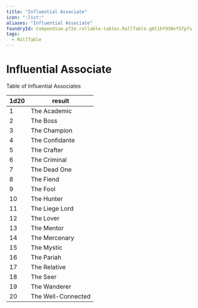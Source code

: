 ```yaml
---
title: "Influential Associate"
icon: ":list:"
aliases: "Influential Associate"
foundryId: Compendium.pf2e.rollable-tables.RollTable.gXC1bY93NvY57pfs
tags:
  - RollTable
---
```


# Influential Associate
Table of Influential Associates

| 1d20 | result |
|------|--------|
| 1 | The Academic |
| 2 | The Boss |
| 3 | The Champion |
| 4 | The Confidante |
| 5 | The Crafter |
| 6 | The Criminal |
| 7 | The Dead One |
| 8 | The Fiend |
| 9 | The Fool |
| 10 | The Hunter |
| 11 | The Liege Lord |
| 12 | The Lover |
| 13 | The Mentor |
| 14 | The Mercenary |
| 15 | The Mystic |
| 16 | The Pariah |
| 17 | The Relative |
| 18 | The Seer |
| 19 | The Wanderer |
| 20 | The Well-Connected |
